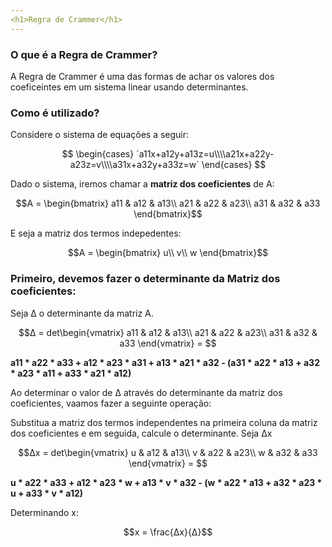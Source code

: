 ```yaml
---
<h1>Regra de Crammer</h1>
---
```


### O que é a Regra de Crammer?

A Regra de Crammer é uma das formas de achar os valores dos coeficeintes em um sistema linear usando determinantes.

### Como é utilizado?

Considere o sistema de equações a seguir:

$$
\begin{cases} `a11x+a12y+a13z=u\\\\a21x+a22y-a23z=v\\\\a31x+a32y+a33z=w` \end{cases}
$$

Dado o sistema, iremos chamar a <r>**matriz dos coeficientes**</r> de A:

$$A = \begin{bmatrix}
a11 & a12 & a13\\
a21 & a22 & a23\\
a31 & a32 & a33
\end{bmatrix}$$

E seja a matriz dos termos indepedentes:

$$A = \begin{bmatrix}
u\\
v\\
w
\end{bmatrix}$$

### Primeiro, devemos fazer o determinante da Matriz dos coeficientes:
Seja Δ o determinante da matriz A.

$$Δ = det\begin{vmatrix}
a11 & a12 & a13\\
a21 & a22 & a23\\
a31 & a32 & a33
\end{vmatrix} = $$

<b>a11 * a22 * a33 + a12 * a23 * a31 + a13 * a21 * a32 - (a31 * a22 * a13 + a32 * a23 * a11 + a33 * a21 * a12)</b>

Ao determinar o valor de Δ através do determinante da matriz dos coeficientes, vaamos fazer a seguinte operação:

Substitua a matriz dos termos independentes na primeira coluna da matriz dos coeficientes e em seguida, calcule o determinante.
Seja Δx 

$$Δx = det\begin{vmatrix}
u & a12 & a13\\
v & a22 & a23\\
w & a32 & a33
\end{vmatrix} = $$

<b>u * a22 * a33 + a12 * a23 * w + a13 * v * a32 - (w * a22 * a13 + a32 * a23 * u + a33 * v * a12)</b>

Determinando x:

$$x = \frac{Δx}{Δ}$$

